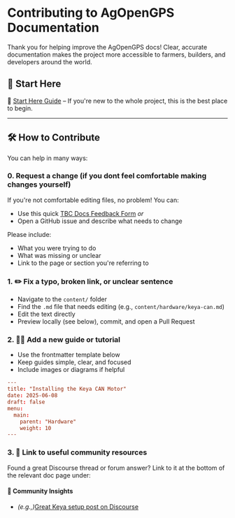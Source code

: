 # Contributing to AgOpenGPS Documentation

Thank you for helping improve the AgOpenGPS docs! Clear, accurate documentation makes the project more accessible to farmers, builders, and developers around the world.

## 🧭 Start Here

📘 <a href="https://docs.agopengps.com/start" target="_blank">Start Here Guide</a> – If you're new to the whole project, this is the best place to begin.

---

## 🛠 How to Contribute
You can help in many ways:

### 0. Request a change (if you dont feel comfortable making changes yourself)

If you're not comfortable editing files, no problem! You can:

- Use this quick <a href="https://forms.gle/YOUR-FEEDBACK-FORM" target="_blank">TBC Docs Feedback Form</a>
_or_
- Open a GitHub issue and describe what needs to change

Please include:
- What you were trying to do
- What was missing or unclear
- Link to the page or section you're referring to

### 1. ✏️ Fix a typo, broken link, or unclear sentence

- Navigate to the `content/` folder
- Find the `.md` file that needs editing (e.g., `content/hardware/keya-can.md`)
- Edit the text directly
- Preview locally (see below), commit, and open a Pull Request

### 2. 🧑‍🏫 Add a new guide or tutorial

- Use the frontmatter template below
- Keep guides simple, clear, and focused
- Include images or diagrams if helpful

```toml
---
title: "Installing the Keya CAN Motor"
date: 2025-06-08
draft: false
menu:
  main:
    parent: "Hardware"
    weight: 10
---
```

### 3. 🔗 Link to useful community resources

Found a great Discourse thread or forum answer? Link to it at the bottom of the relevant doc page under:
#### 🧠 Community Insights
- _(e.g.,)_[Great Keya setup post on Discourse](https://discourse.agopengps.com/t/keya-setup-guide/12345)
